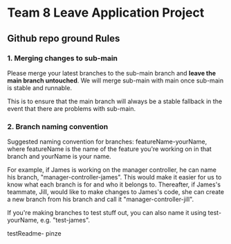 # Team 8 Leave Application Project

## Github repo ground Rules

### 1. Merging changes to sub-main

Please merge your latest branches to the sub-main branch and **leave the main branch untouched**.
We will merge sub-main with main once sub-main is stable and runnable. 

This is to ensure that the main branch will always be a stable fallback in the event that there
are problems with sub-main.


### 2. Branch naming convention

Suggested naming convention for branches: featureName-yourName, where featureName
is the name of the feature you're working on in that branch and yourName is your name. 

For example, if James is working on the manager controller, he can name his branch, "manager-controller-james". 
This would make it easier for us to know what each branch is for and who it belongs to. Thereafter, if James's teammate,
Jill, would like to make changes to James's code, she can create a new branch from his branch and call it "manager-controller-jill".

If you're making branches to test stuff out, you can also name it using test-yourName, e.g. "test-james".

testReadme- pinze 
